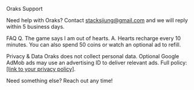 Oraks Support

Need help with Oraks? Contact stacksjiung@gmail.com and we will reply within 5 business days.

FAQ
Q. The game says I am out of hearts.
A. Hearts recharge every 10 minutes. You can also spend 50 coins or watch an optional ad to refill.

Privacy & Data
Oraks does not collect personal data. Optional Google AdMob ads may use an advertising ID to deliver relevant ads. Full policy: [[link to your privacy policy]](https://github.com/FullStackJiung/Oraks/blob/main/lib/core/purchases/Privacy%20Policy).

Need something else? Reach out any time!
